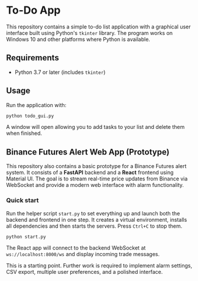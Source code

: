 # To-Do App

This repository contains a simple to-do list application with a graphical user interface built using Python's `tkinter` library. The program works on Windows 10 and other platforms where Python is available.

## Requirements

* Python 3.7 or later (includes `tkinter`)

## Usage

Run the application with:

```bash
python todo_gui.py
```

A window will open allowing you to add tasks to your list and delete them when finished.

## Binance Futures Alert Web App (Prototype)

This repository also contains a basic prototype for a Binance Futures alert system.
It consists of a **FastAPI** backend and a **React** frontend using Material UI.
The goal is to stream real-time price updates from Binance via WebSocket and
provide a modern web interface with alarm functionality.

### Quick start

Run the helper script `start.py` to set everything up and launch both the
backend and frontend in one step. It creates a virtual environment, installs all
dependencies and then starts the servers. Press `Ctrl+C` to stop them.

```bash
python start.py
```

The React app will connect to the backend WebSocket at `ws://localhost:8000/ws`
and display incoming trade messages.

This is a starting point. Further work is required to implement alarm settings,
CSV export, multiple user preferences, and a polished interface.


